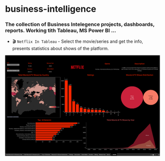 # business-intelligence

### The collection of Business Intelegence projects, dashboards, reports. Working tith Tableau, MS Power BI ...

- 🎬 ```Netflix In Tableau``` - Select the movie/series and get the info, presents statistics about shows of the platform.

![alt text](Netflix-tableau/tableaunetflixpng.png)
